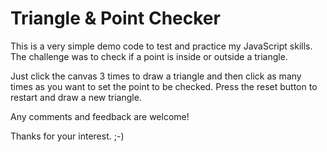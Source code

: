 ﻿# Triangle & Point Checker
 
This is a very simple demo code to test and practice my JavaScript skills.
The challenge was to check if a point is inside or outside a triangle.

Just click the canvas 3 times to draw a triangle and then click as many times as you want to set the point to be checked.
Press the reset button to restart and draw a new triangle.

Any comments and feedback are welcome!

Thanks for your interest. ;-)
